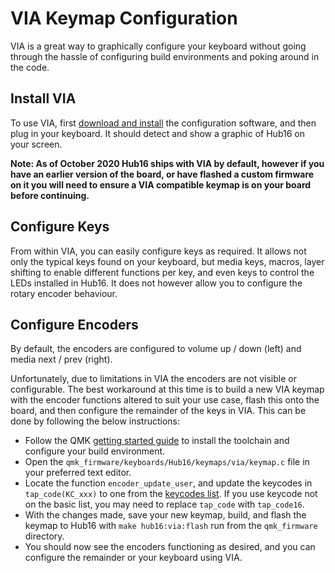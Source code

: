 # VIA Keymap Configuration

VIA is a great way to graphically configure your keyboard without going through the hassle of configuring build environments and poking around in the code.

## Install VIA

To use VIA, first [download and install](https://caniusevia.com/) the configuration software, and then plug in your keyboard. It should detect and show a graphic of Hub16 on your screen.

**Note: As of October 2020 Hub16 ships with VIA by default, however if you have an earlier version of the board, or have flashed a custom firmware on it you will need to ensure a VIA compatible keymap is on your board before continuing.**

## Configure Keys

From within VIA, you can easily configure keys as required. It allows not only the typical keys found on your keyboard, but media keys, macros, layer shifting to enable different functions per key, and even keys to control the LEDs installed in Hub16. It does not however allow you to configure the rotary encoder behaviour.

## Configure Encoders

By default, the encoders are configured to volume up / down (left) and media next / prev (right).

Unfortunately, due to limitations in VIA the encoders are not visible or configurable. The best workaround at this time is to build a new VIA keymap with the encoder functions altered to suit your use case, flash this onto the board, and then configure the remainder of the keys in VIA. This can be done by following the below instructions:

- Follow the QMK [getting started guide](https://docs.qmk.fm/#/newbs_getting_started) to install the toolchain and configure your build environment.
- Open the `qmk_firmware/keyboards/Hub16/keymaps/via/keymap.c` file in your preferred text editor.
- Locate the function `encoder_update_user`, and update the keycodes in `tap_code(KC_xxx)` to one from the [keycodes list](https://docs.qmk.fm/#/keycodes?id=basic-keycodes). If you use keycode not on the basic list, you may need to replace `tap_code` with `tap_code16`.
- With the changes made, save your new keymap, build, and flash the keymap to Hub16 with `make hub16:via:flash` run from the `qmk_firmware` directory.
- You should now see the encoders functioning as desired, and you can configure the remainder or your keyboard using VIA.
